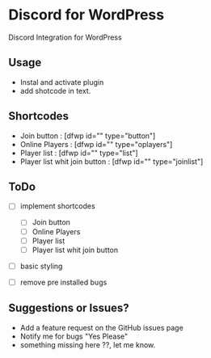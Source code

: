 # Discord for WordPress
Discord Integration for WordPress


## Usage
- Instal and activate plugin
- add shotcode in text.

## Shortcodes
- Join button : [dfwp id="<discord server id>" type="button"]
- Online Players : [dfwp id="<discord server id>" type="oplayers"]
- Player list : [dfwp id="<discord server id>" type="list"]
- Player list whit join button : [dfwp id="<discord server id>" type="joinlist"]

## ToDo

- [ ] implement shortcodes
  - [ ] Join button
  - [ ] Online Players
  - [ ] Player list 
  - [ ] Player list whit join button
- [ ] basic styling
- [ ] remove pre installed bugs



## Suggestions or Issues?

- Add a feature request on the GitHub issues page
- Notify me for bugs "Yes Please"
- something missing here ??, let me know.